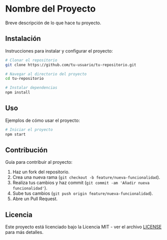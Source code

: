 # Nombre del Proyecto

Breve descripción de lo que hace tu proyecto.

## Instalación

Instrucciones para instalar y configurar el proyecto:

```bash
# Clonar el repositorio
git clone https://github.com/tu-usuario/tu-repositorio.git

# Navegar al directorio del proyecto
cd tu-repositorio

# Instalar dependencias
npm install
```

## Uso

Ejemplos de cómo usar el proyecto:

```bash
# Iniciar el proyecto
npm start
```

## Contribución

Guía para contribuir al proyecto:

1. Haz un fork del repositorio.
2. Crea una nueva rama (`git checkout -b feature/nueva-funcionalidad`).
3. Realiza tus cambios y haz commit (`git commit -am 'Añadir nueva funcionalidad'`).
4. Sube tus cambios (`git push origin feature/nueva-funcionalidad`).
5. Abre un Pull Request.

## Licencia

Este proyecto está licenciado bajo la Licencia MIT - ver el archivo [LICENSE](LICENSE) para más detalles.
